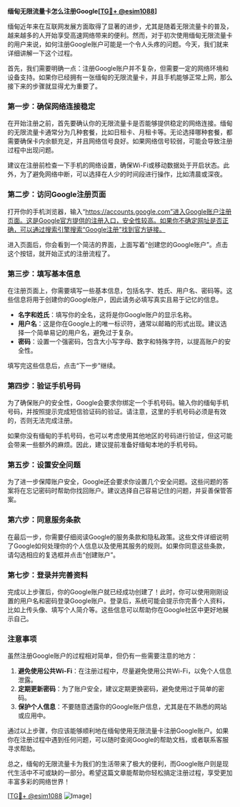 **缅甸无限流量卡怎么注册Google[[TG💪+ @esim1088](https://t.me/s/esim1088)]**

缅甸近年来在互联网发展方面取得了显著的进步，尤其是随着无限流量卡的普及，越来越多的人开始享受高速网络带来的便利。然而，对于初次使用缅甸无限流量卡的用户来说，如何注册Google账户可能是一个令人头疼的问题。今天，我们就来详细讲解一下这个过程。

首先，我们需要明确一点：注册Google账户并不复杂，但需要一定的网络环境和设备支持。如果你已经拥有一张缅甸的无限流量卡，并且手机能够正常上网，那么接下来的步骤就显得尤为重要了。

### **第一步：确保网络连接稳定**

在开始注册之前，首先要确认你的无限流量卡是否能够提供稳定的网络连接。缅甸的无限流量卡通常分为几种套餐，比如日租卡、月租卡等。无论选择哪种套餐，都需要确保卡内余额充足，并且网络信号良好。如果网络信号较弱，可能会导致注册过程中出现问题。

建议在注册前检查一下手机的网络设置，确保Wi-Fi或移动数据处于开启状态。此外，为了避免网络中断，可以选择在人少的时间段进行操作，比如清晨或深夜。

### **第二步：访问Google注册页面**

打开你的手机浏览器，输入“https://accounts.google.com”进入Google账户注册页面。这是Google官方提供的注册入口，安全性较高。如果你不确定网址是否正确，可以通过搜索引擎搜索“Google注册”找到官方链接。

进入页面后，你会看到一个简洁的界面，上面写着“创建您的Google账户”。点击这个按钮，就开始正式的注册流程了。

### **第三步：填写基本信息**

在注册页面上，你需要填写一些基本信息，包括名字、姓氏、用户名、密码等。这些信息将用于创建你的Google账户，因此请务必填写真实且易于记忆的信息。

- **名字和姓氏**：填写你的全名，这将是你Google账户的显示名称。
- **用户名**：这是你在Google上的唯一标识符，通常以邮箱的形式出现。建议选择一个简单易记的用户名，避免过于复杂。
- **密码**：设置一个强密码，包含大小写字母、数字和特殊字符，以提高账户的安全性。

填写完这些信息后，点击“下一步”继续。

### **第四步：验证手机号码**

为了确保账户的安全性，Google会要求你绑定一个手机号码。输入你的缅甸手机号码，并按照提示完成短信验证码的验证。请注意，这里的手机号码必须是有效的，否则无法完成注册。

如果你没有缅甸的手机号码，也可以考虑使用其他地区的号码进行验证，但这可能会带来一些额外的麻烦。因此，建议提前准备好缅甸本地的手机号码。

### **第五步：设置安全问题**

为了进一步保障账户安全，Google还会要求你设置几个安全问题。这些问题的答案将在忘记密码时帮助你找回账户。建议选择自己容易记住的问题，并妥善保管答案。

### **第六步：同意服务条款**

在最后一步，你需要仔细阅读Google的服务条款和隐私政策。这些文件详细说明了Google如何处理你的个人信息以及使用其服务的规则。如果你同意这些条款，请勾选相应的复选框并点击“创建账户”。

### **第七步：登录并完善资料**

完成以上步骤后，你的Google账户就已经成功创建了！此时，你可以使用刚刚设置的用户名和密码登录Google账户。登录后，系统可能会提示你完善个人资料，比如上传头像、填写个人简介等。这些信息可以帮助你在Google社区中更好地展示自己。

### **注意事项**

虽然注册Google账户的过程相对简单，但仍有一些需要注意的地方：

1. **避免使用公共Wi-Fi**：在注册过程中，尽量避免使用公共Wi-Fi，以免个人信息泄露。
2. **定期更新密码**：为了账户安全，建议定期更换密码，避免使用过于简单的密码。
3. **保护个人信息**：不要随意透露你的Google账户信息，尤其是在不熟悉的网站或应用中。

通过以上步骤，你应该能够顺利地在缅甸使用无限流量卡注册Google账户。如果你在注册过程中遇到任何问题，可以随时查阅Google的帮助文档，或者联系客服寻求帮助。

总之，缅甸的无限流量卡为我们的生活带来了极大的便利，而Google账户则是现代生活中不可或缺的一部分。希望这篇文章能帮助你轻松搞定注册过程，享受更加丰富多彩的网络世界！

[[TG💪+ @esim1088](https://t.me/s/esim1088) ![Image](https://i.postimg.cc/4NQfJmqS/Snipaste-2025-05-13-00-14-12.png)]